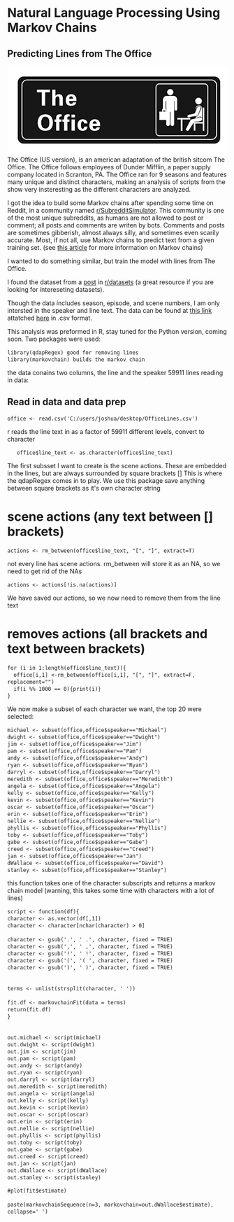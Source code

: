 # Natural Language Processing Using Markov Chains
## Predicting Lines from The Office
![The Office Logo](/Images/theOffice.png)
The Office (US version), is an american adaptation of the british sitcom The Office. The Office follows employees of Dunder Mifflin, a paper supply company located in Scranton, PA. The Office ran for 9 seasons and features many unique and distinct characters, making an analysis of scripts from the show very insteresting as the different characters are analyzed.

I got the idea to build some Markov chains after spending some time on Reddit, in a community named [r/SubredditSimulator](https://www.reddit.com/r/SubredditSimulator/). This community is one of the most unique subreddits, as humans are not allowed to post or comment; all posts and comments are writen by bots. Comments and posts are sometimes gibberish, almost always silly, and sometimes even scarily accurate. Most, if not all, use Markov chains to predict text from a given training set. (see [this article](https://medium.com/ymedialabs-innovation/next-word-prediction-using-markov-model-570fc0475f96) for more information on Markov chains)

I wanted to do something similar, but train the model with lines from The Office.

I found the dataset from a [post](https://www.reddit.com/r/datasets/comments/6yt3og/every_line_from_every_episode_of_the_office_us/) in [r/datasets](https://www.reddit.com/r/datasets/) (a great resource if you are looking for intereseting datasets).

Though the data includes season, episode, and scene numbers, I am only intersted in the speaker and line text.
The data can be found at [this link](https://docs.google.com/spreadsheets/d/18wS5AAwOh8QO95RwHLS95POmSNKA2jjzdt0phrxeAE0/edit?usp=sharing) attatched [here](/OfficeLines.csv) in .csv format.




This analysis was preformed in R, stay tuned for the Python version, coming soon.
 Two packages were used:
```
library(qdapRegex) good for removing lines
library(markovchain) builds the markov chain
```

the data conains two columns, the line and the speaker
59911 lines
reading in data:
## Read in data and data prep #####################################
```
office <- read.csv('C:/users/joshua/desktop/OfficeLines.csv')
```
r reads the line text in as a factor of  59911 different levels, convert to character
```
   office$line_text <- as.character(office$line_text)
```

The first subsset I want to create is the scene actions. These are embedded in the lines, but are always surrounded by square brackets []
This is where the qdapRegex comes in to play. We use this package save anything between square brackets as it's own character string
# scene actions (any text between [] brackets)
```
actions <- rm_between(office$line_text, "[", "]", extract=T)
```

not every line has scene actions. rm_between will store it as an NA, so we need to get rid of the NAs
```
actions <- actions[!is.na(actions)]
```

We have saved our actions, so we now need to remove them from the line text
# removes actions (all brackets and text between brackets)
```
for (i in 1:length(office$line_text)){
  office[i,1] <-rm_between(office[i,1], "[", "]", extract=F, replacement="")
  if(i %% 1000 == 0){print(i)}
}
```

We now make a subset of each character we want, the top 20 were selected:
```
michael <- subset(office,office$speaker=="Michael")
dwight <- subset(office,office$speaker=="Dwight")
jim <- subset(office,office$speaker=="Jim")
pam <- subset(office,office$speaker=="Pam")
andy <- subset(office,office$speaker=="Andy")
ryan <- subset(office,office$speaker=="Ryan")
darryl <- subset(office,office$speaker=="Darryl")
meredith <- subset(office,office$speaker=="Meredith")
angela <- subset(office,office$speaker=="Angela")
kelly <- subset(office,office$speaker=="Kelly")
kevin <- subset(office,office$speaker=="Kevin")
oscar <- subset(office,office$speaker=="Oscar")
erin <- subset(office,office$speaker=="Erin")
nellie <- subset(office,office$speaker=="Nellie")
phyllis <- subset(office,office$speaker=="Phyllis")
toby <- subset(office,office$speaker=="Toby")
gabe <- subset(office,office$speaker=="Gabe")
creed <- subset(office,office$speaker=="Creed")
jan <- subset(office,office$speaker=="Jan")
dWallace <- subset(office,office$speaker=="David")
stanley <- subset(office,office$speaker=="Stanley")
```



this function takes one of the character subscripts and returns a markov chain model 
(warning, this takes some time with characters with a lot of lines)
```
script <- function(df){
character <- as.vector(df[,1])
character <- character[nchar(character) > 0]

character <- gsub('.', ' .', character, fixed = TRUE)
character <- gsub(',', ' ,', character, fixed = TRUE)
character <- gsub('!', ' !', character, fixed = TRUE)
character <- gsub('(', '( ', character, fixed = TRUE)
character <- gsub(')', ' )', character, fixed = TRUE)


terms <- unlist(strsplit(character, ' '))

fit.df <- markovchainFit(data = terms)
return(fit.df)
}


out.michael <- script(michael)
out.dwight <- script(dwight)
out.jim <- script(jim)
out.pam <- script(pam)
out.andy <- script(andy)
out.ryan <- script(ryan)
out.darryl <- script(darryl)
out.meredith <- script(meredith)
out.angela <- script(angela)
out.kelly <- script(kelly)
out.kevin <- script(kevin)
out.oscar <- script(oscar)
out.erin <- script(erin)
out.nellie <- script(nellie)
out.phyllis <- script(phyllis)
out.toby <- script(toby)
out.gabe <- script(gabe)
out.creed <- script(creed)
out.jan <- script(jan)
out.dWallace <- script(dWallace)
out.stanley <- script(stanley)
```

```
#plot(fit$estimate)

paste(markovchainSequence(n=3, markovchain=out.dWallace$estimate), collapse=' ')
```
